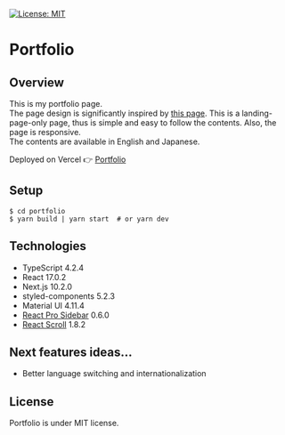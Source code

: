 [![License: MIT](https://img.shields.io/badge/License-MIT-green.svg)](https://github.com/Mozuha/Portfolio/blob/master/LICENSE)

# Portfolio

## Overview
This is my portfolio page.  
The page design is significantly inspired by [this page](https://andrewborstein.com/ "Andrew Borstein's portfolio"). This is a landing-page-only page, thus is simple and easy to follow the contents. Also, the page is responsive.  
The contents are available in English and Japanese.  

Deployed on Vercel :point_right: [Portfolio](https://portfolio-mozuha.vercel.app/ "Portfolio")

## Setup
```shell
$ cd portfolio
$ yarn build | yarn start  # or yarn dev
```

## Technologies
- TypeScript 4.2.4
- React 17.0.2
- Next.js 10.2.0
- styled-components 5.2.3
- Material UI 4.11.4
- [React Pro Sidebar](https://github.com/azouaoui-med/react-pro-sidebar "React Pro Sidebar") 0.6.0
- [React Scroll](https://github.com/fisshy/react-scroll "React Scroll") 1.8.2

## Next features ideas...
- Better language switching and internationalization

## License
Portfolio is under MIT license.